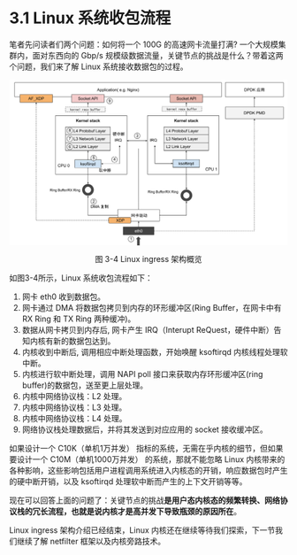 # 3.1 Linux 系统收包流程

笔者先问读者们两个问题：如何将一个 100G 的高速网卡流量打满? 一个大规模集群内，面对东西向的 Gbp/s 规模级数据流量，关键节点的挑战是什么？带着这两个问题，我们来了解 Linux 系统接收数据包的过程。

<div  align="center">
	<img src="../assets/networking.svg" width="650"  align=center />
	<p>图 3-4 Linux ingress 架构概览 </p>
</div>

如图3-4所示，Linux 系统收包流程如下：

1. 网卡 eth0 收到数据包。
2. 网卡通过 DMA 将数据包拷贝到内存的环形缓冲区(Ring Buffer，在网卡中有 RX Ring 和 TX Ring 两种缓冲)。
3. 数据从网卡拷贝到内存后, 网卡产生 IRQ（Interupt ReQuest，硬件中断）告知内核有新的数据包达到。
4. 内核收到中断后, 调用相应中断处理函数，开始唤醒 ksoftirqd 内核线程处理软中断。
5. 内核进行软中断处理，调用 NAPI poll 接口来获取内存环形缓冲区(ring buffer)的数据包，送至更上层处理。
6. 内核中网络协议栈：L2 处理。
7. 内核中网络协议栈：L3 处理。
8. 内核中网络协议栈：L4 处理。
9. 网络协议栈处理数据后，并将其发送到对应应用的 socket 接收缓冲区。

如果设计一个 C10K（单机1万并发） 指标的系统，无需在乎内核的细节，但如果要设计一个 C10M（单机1000万并发） 的系统，那就不能忽略 Linux 内核带来的各种影响，这些影响包括用户进程调用系统进入内核态的开销，响应数据包时产生的硬中断开销，以及 ksoftirqd 处理软中断而产生的上下文开销等等。

现在可以回答上面的问题了：关键节点的挑战**是用户态内核态的频繁转换、网络协议栈的冗长流程，也就是说内核才是高并发下导致瓶颈的原因所在**。


Linux ingress 架构介绍已经结束，Linux 内核还在继续等待我们探索，下一节我们继续了解 netfilter 框架以及内核旁路技术。